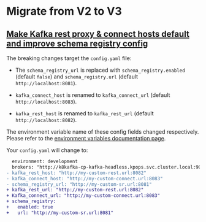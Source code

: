 # Migrate from V2 to V3

## [Make Kafka rest proxy & connect hosts default and improve schema registry config](https://github.com/bakdata/kpops/pull/354)

The breaking changes target the `config.yaml` file:

- The `schema_registry_url` is replaced with `schema_registry.enabled` (default `false`) and `schema_registry.url` (default `http://localhost:8081`).

- `kafka_connect_host` is renamed to `kafka_connect_url` (default `http://localhost:8083`).
- `kafka_rest_host` is renamed to `kafka_rest_url` (default `http://localhost:8082`).

The environment variable name of these config fields changed respectively. Please refer to the [environment variables documentation page](../core-concepts/variables/environment_variables.md).

Your `config.yaml` will change to:

```diff
  environment: development
  brokers: "http://k8kafka-cp-kafka-headless.kpops.svc.cluster.local:9092"
- kafka_rest_host: "http://my-custom-rest.url:8082"
- kafka_connect_host: "http://my-custom-connect.url:8083"
- schema_registry_url: "http://my-custom-sr.url:8081"
+ kafka_rest_url: "http://my-custom-rest.url:8082"
+ Kafka_connect_url: "http://my-custom-connect.url:8083"
+ schema_registry:
+   enabled: true
+   url: "http://my-custom-sr.url:8081"
```
